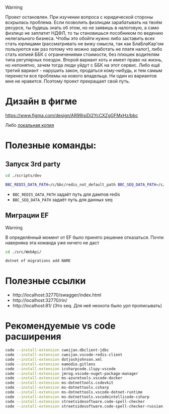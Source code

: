> [!WARNING]
> Проект остановлен. При изучении вопроса с юридической стороны вскрылась проблема. Если позволить физлицам зарабатывать на твоём ресурсе, ты будешь знать об этом, но не заявишь в налоговую, а само физлицо не заплатит НДФЛ, то ты становишься пособником по ведению нелегального бизнеса. Чтобы это обойти нужно либо заставить всех стать юрлицами (рассматривать не вижу смысла, так как БлаБлаКар'ом пользуются как раз потому что можно заработать не платя налог), либо стать копией ББК с ограничениями стоимости, без плюшек водителям типа регулярных поездок. Второй вариант хоть и имеет право на жизнь, но непонятно, зачем тогда люди уйдут с ББК на этот сервис. Либо ещё третий вариант - нарушить закон, продаться кому-нибудь, и тем самым перенести все проблемы на нового владельца. Ни один из вариантов мне не нравится. Поэтому проект прекращает свой путь.

# Дизайн в фигме

https://www.figma.com/design/AR99isiDi2YcCXZgGFMxHz/bbc

Либо [локальная копия](/docs/bbc.fig)

# Полезные команды:

## Запуск 3rd party

```bash
cd ./scripts/dev

BBC_REDIS_DATA_PATH=/c/bbc/redis_not_default_path BBC_SEQ_DATA_PATH=/c/bbc/seq_not_default_path docker-compose -f 3rd-party-docker-compose.yaml up -d
```

- `BBC_REDIS_DATA_PATH` задаёт путь для дампов redis
- `BBC_SEQ_DATA_PATH` задаёт путь для данных seq

## Миграции EF

> [!WARNING]
> В определённый момент от EF было принято решение отказаться. Почти наверняка эта команда уже ничего не даст

```bash
cd ./src/WebApi/

dotnet ef migrations add NAME
```

# Полезные ссылки

- http://localhost:32770/swagger/index.html
- http://localhost:32770/rin/
- http://localhost:81/ (Это seq. Для неё неохота было урл прописывать)

# Рекомендуемые vs code расширения

```bash
code --install-extension cweijan.dbclient-jdbc
code --install-extension cweijan.vscode-redis-client
code --install-extension dotjoshjohnson.xml
code --install-extension eamodio.gitlens
code --install-extension icsharpcode.ilspy-vscode
code --install-extension jmrog.vscode-nuget-package-manager
code --install-extension ms-azuretools.vscode-docker
code --install-extension ms-dotnettools.csdevkit
code --install-extension ms-dotnettools.csharp
code --install-extension ms-dotnettools.vscode-dotnet-runtime
code --install-extension ms-dotnettools.vscodeintellicode-csharp
code --install-extension streetsidesoftware.code-spell-checker
code --install-extension streetsidesoftware.code-spell-checker-russian
```
